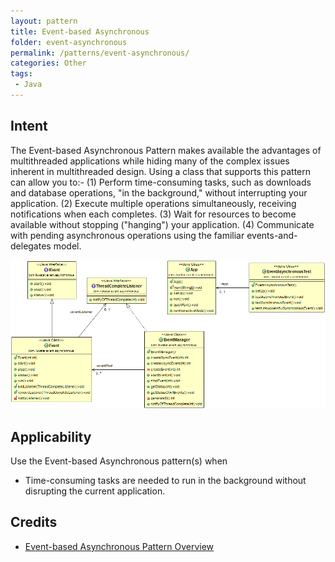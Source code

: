```yaml
---
layout: pattern
title: Event-based Asynchronous
folder: event-asynchronous
permalink: /patterns/event-asynchronous/
categories: Other
tags:
 - Java
---
```


## Intent
The Event-based Asynchronous Pattern makes available the advantages of multithreaded applications while hiding many
of the complex issues inherent in multithreaded design. Using a class that supports this pattern can allow you to:-
(1) Perform time-consuming tasks, such as downloads and database operations, "in the background," without interrupting your application. 
(2) Execute multiple operations simultaneously, receiving notifications when each completes. 
(3) Wait for resources to become available without stopping ("hanging") your application. 
(4) Communicate with pending asynchronous operations using the familiar events-and-delegates model.

![alt text](./etc/event-asynchronous.png "Event-based Asynchronous")

## Applicability
Use the Event-based Asynchronous pattern(s) when

* Time-consuming tasks are needed to run in the background without disrupting the current application.

## Credits

* [Event-based Asynchronous Pattern Overview](https://msdn.microsoft.com/en-us/library/wewwczdw%28v=vs.110%29.aspx?f=255&MSPPError=-2147217396)
